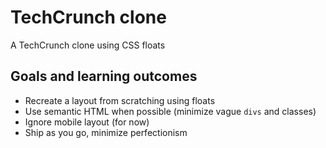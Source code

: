 # TechCrunch clone
A TechCrunch clone using CSS floats

## Goals and learning outcomes
- Recreate a layout from scratching using floats
- Use semantic HTML when possible (minimize vague `divs` and classes)
- Ignore mobile layout (for now)
- Ship as you go, minimize perfectionism
